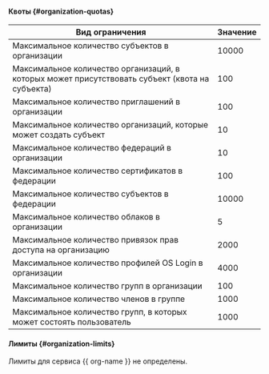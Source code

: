 #### Квоты {#organization-quotas}

Вид ограничения | Значение
----- | -----
Максимальное количество субъектов в организации | 10000
Максимальное количество организаций, в которых может присутствовать субъект (квота на субъекта) | 100
Максимальное количество приглашений в организации | 100
Максимальное количество организаций, которые может создать субъект | 10
Максимальное количество федераций в организации | 10
Максимальное количество сертификатов в федерации | 100
Максимальное количество субъектов в федерации | 10000
Максимальное количество облаков в организации | 5
Максимальное количество привязок прав доступа на организацию | 2000
Максимальное количество профилей OS Login в организации | 4000
Максимальное количество групп в организации | 100
Максимальное количество членов в группе | 1000
Максимальное количество групп, в которых может состоять пользователь | 1000

#### Лимиты {#organization-limits}

Лимиты для сервиса {{ org-name }} не определены.
